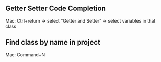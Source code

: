 ## Getter Setter Code Completion
Mac: Ctrl+return -> select "Getter and Setter" -> select variables in that class  
  
## Find class by name in project
Mac: Command+N  

